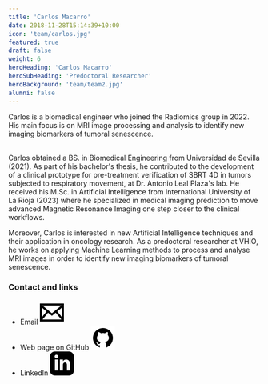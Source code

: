 ```yaml
---
title: 'Carlos Macarro'
date: 2018-11-28T15:14:39+10:00
icon: 'team/carlos.jpg'
featured: true
draft: false
weight: 6
heroHeading: 'Carlos Macarro'
heroSubHeading: 'Predoctoral Researcher'
heroBackground: 'team/team2.jpg'
alumni: false
---
```


Carlos is a biomedical engineer who joined the Radiomics group in 2022. His main focus is on MRI image processing and analysis to identify new imaging biomarkers of tumoral senescence.                                                                                                                  
                                                     <br/>


Carlos obtained a BS. in Biomedical Engineering from Universidad de Sevilla (2021). As part of his bachelor's thesis, he contributed to the development of a clinical prototype for pre-treatment verification of SBRT 4D in tumors subjected to respiratory movement, at Dr. Antonio Leal Plaza's lab. He received his M.Sc. in Artificial Intelligence from International University of La Rioja (2023) where he specialized in medical imaging prediction to move advanced Magnetic Resonance Imaging one step closer to the clinical workflows.

Moreover, Carlos is interested in new Artificial Intelligence techniques and their application in oncology research. As a predoctoral researcher at VHIO, he works on applying Machine Learning methods to process and analyse MRI images in order to identify new imaging biomarkers of tumoral senescence.

### Contact and links

- Email [![profile](/social/mail.svg)](mailto:carlosmacarro@vhio.net)
- Web page on GitHub [![profile](/social/github.svg)](https://www.github.com/carlosmacarro)
- LinkedIn [![profile](/social/linkedin.svg)](https://www.linkedin.com/in/carlos-macarro-perez/)
